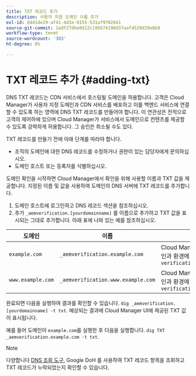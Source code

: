 ```yaml
---
title: TXT 레코드 추가
description: 사용자 지정 도메인 이름 추가
exl-id: d441de29-af41-4d3e-9155-531af9702841
source-git-commit: 1edf27dbe0d12c195674190d37aaf4529d29e6b9
workflow-type: tm+mt
source-wordcount: '303'
ht-degree: 0%

---
```


# TXT 레코드 추가 {#adding-txt}

DNS TXT 레코드는 CDN 서비스에서 호스팅될 도메인을 허용합니다. 고객은 Cloud Manager가 사용자 지정 도메인과 CDN 서비스를 배포하고 이를 백엔드 서비스에 연결할 수 있도록 하는 영역에 DNS TXT 레코드를 만들어야 합니다. 이 연관성은 전적으로 고객의 제어하에 있으며 Cloud Manager가 서비스에서 도메인으로 컨텐츠를 제공할 수 있도록 강력하게 허용합니다. 그 승인은 취소될 수도 있다.

TXT 레코드를 만들기 전에 아래 단계를 따라야 합니다.

* 조직의 도메인에 대한 DNS 레코드를 수정하거나 권한이 있는 담당자에게 문의하십시오.
* 도메인 호스트 또는 등록자를 식별하십시오.

도메인 확인을 시작하면 Cloud Manager에서 확인을 위해 사용할 이름과 TXT 값을 제공합니다. 지정된 이름 및 값을 사용하여 도메인의 DNS 서버에 TXT 레코드를 추가합니다.

1. 도메인 호스트에 로그인하고 DNS 레코드 섹션을 참조하십시오.
1. 추가 `_aemverification.[yourdomainname]` 를 이름으로 추가하고 TXT 값을 표시되는 그대로 추가합니다.
아래 표에 나와 있는 예를 참조하십시오.

| 도메인 | 이름 | TXT 값 |
|--- |--- |---|
| `example.com` | `_aemverification.example.com` | Cloud Manager UI에 표시된 전체 값을 복사합니다. 도메인과 환경에 따라 다릅니다. `Ex:<br>adobe-aem-verification=example.com/[program]/[env]/..` |
| `www.example.com` | `_aemverification.www.example.com` | Cloud Manager UI에 표시된 전체 값을 복사합니다. 도메인과 환경에 따라 다릅니다. `Ex:<br>adobe-aem-verification=www.example.com/[program]/[env]/..` |

완료되면 다음을 실행하여 결과를 확인할 수 있습니다. `dig _aemverification.[yourdomainname] -t txt`.
예상되는 결과에 Cloud Manager UI에 제공된 TXT 값이 표시됩니다.

예를 들어 도메인이 `example.com`를 실행한 후 다음을 실행합니다. `dig TXT _aemverification.example.com -t txt`.

>[!NOTE]
>다양합니다 [DNS 조회 도구](https://www.ultratools.com/tools/dnsLookup), Google DoH 를 사용하여 TXT 레코드 항목을 조회하고 TXT 레코드가 누락되었는지 확인할 수 있습니다.

